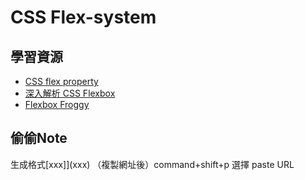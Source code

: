 # CSS Flex-system

## 學習資源

* [CSS flex property](https://www.w3schools.com/cssref/css3_pr_flex.asp)
* [深入解析 CSS Flexbox](http://www.oxxostudio.tw/articles/201501/css-flexbox.html)
* [Flexbox Froggy](https://flexboxfroggy.com/)



## 偷偷Note

生成格式[xxx]](xxx)
（複製網址後）command+shift+p 選擇 paste URL
